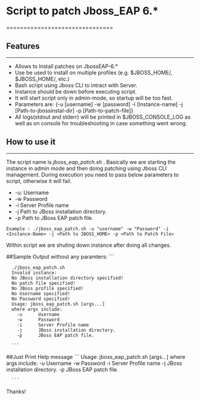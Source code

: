 # Script to patch Jboss_EAP 6.*
===============================

## Features
------------

* Allows to Install patches on JbossEAP-6.*
* Use be used to install on multiple profiles (e.g. $JBOSS_HOME/<profiles1>, $JBOSS_HOME/<profile2>, etc.)
* Bash script using Jboss CLI to intract with Server.
* Instance should be down before executing script.
* It will start script only in admin-mode, so startup will be too fast.
* Parameters are: {-u [username] -w [password] -i [Instance-name] -j [Path-to-jbossinstal-dir] -p [Path-to-patch-file]}
* All logs(stdout and stderr) will be printed in $JBOSS_CONSOLE_LOG as well as on console for troubleshooting in case something went wrong. 

## How to use it
----------------

The script name is *jboss_eap_patch.sh* . Basically we are starting the instance in admin mode and then doing patching using Jboss CLI management. During execution you need to pass below parameters to script, otherwise it will fail.

- -u:		Username
- -w		Password
- -i		Server Profile name
- -j		Path to JBoss installation directory.
- -p		Path to JBoss EAP patch file.

```
Example : ./jboss_eap_patch.sh -u "username" -w "Password" -i <Instance-Name> -j <Path to JBOSS_HOME> -p <Path to Patch File> 
```
Within script we are shuting down instance after doing all changes. 

##Sample Output without any paramters:
      ```
      
      ./jboss_eap_patch.sh 
      Invalid instance: 
      No JBoss installation directory specified!
      No patch file specified!
      No JBoss profile specified!
      No Username specified!
      No Password specified!
      Usage: jboss_eap_patch.sh [args...]
      where args include:
      	-u		Username
      	-w		Password
      	-i		Server Profile name
      	-j		JBoss installation directory.
      	-p		JBoss EAP patch file.
      	
      ```
##Just Print Help message
      ```
      Usage: jboss_eap_patch.sh [args...]
      where args include:
      	-u		Username
      	-w		Password
      	-i		Server Profile name
      	-j		JBoss installation directory.
      	-p		JBoss EAP patch file.
    
      ```
  
Thanks!
